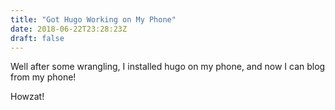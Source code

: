 ```yaml
---
title: "Got Hugo Working on My Phone"
date: 2018-06-22T23:28:23Z
draft: false
---
```


Well after some wrangling, I installed hugo on my phone, and now I can blog from my phone!

Howzat!

